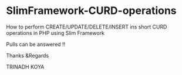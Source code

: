 # SlimFramework-CURD-operations


How to perform CREATE/UPDATE/DELETE/INSERT ins short CURD operations in PHP using Slim Framework

Pulls can be answered !! 

Thanks &Regards

TRINADH KOYA
